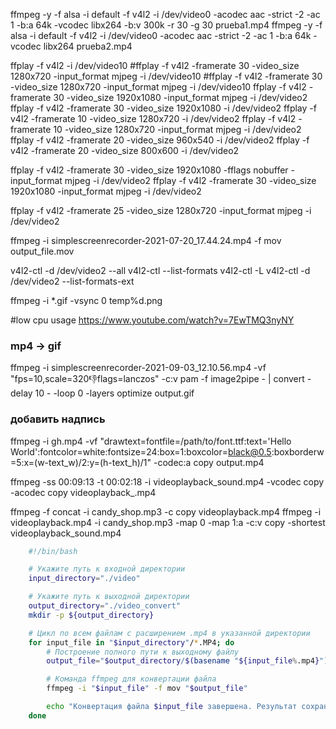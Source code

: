 ffmpeg -y -f alsa -i default -f v4l2 -i /dev/video0 -acodec aac -strict -2 -ac 1 -b:a 64k -vcodec libx264 -b:v 300k -r 30 -g 30 prueba1.mp4
ffmpeg -y -f alsa -i default -f v4l2 -i /dev/video0 -acodec aac -strict -2 -ac 1 -b:a 64k -vcodec libx264 prueba2.mp4

ffplay -f v4l2 -i /dev/video10
#ffplay -f v4l2 -framerate 30 -video_size 1280x720  -input_format mjpeg -i /dev/video10
#ffplay -f v4l2 -framerate 30 -video_size 1280x720  -input_format mjpeg -i /dev/video10
ffplay -f v4l2 -framerate 30 -video_size 1920x1080 -input_format mjpeg -i /dev/video2
ffplay -f v4l2 -framerate 30 -video_size 1920x1080 -i /dev/video2
ffplay -f v4l2 -framerate 10 -video_size 1280x720 -i /dev/video2
ffplay -f v4l2 -framerate 10 -video_size 1280x720 -input_format mjpeg -i /dev/video2
ffplay -f v4l2 -framerate 20 -video_size 960x540 -i /dev/video2
ffplay -f v4l2 -framerate 20 -video_size 800x600 -i /dev/video2

ffplay -f v4l2 -framerate 30 -video_size 1920x1080 -fflags nobuffer -input_format mjpeg -i /dev/video2
ffplay -f v4l2 -framerate 30 -video_size 1920x1080 -input_format mjpeg -i /dev/video2

ffplay -f v4l2 -framerate 25 -video_size 1280x720 -input_format mjpeg -i /dev/video2

ffmpeg -i simplescreenrecorder-2021-07-20_17.44.24.mp4 -f mov output_file.mov

v4l2-ctl -d /dev/video2 --all
v4l2-ctl --list-formats
v4l2-ctl -L
v4l2-ctl -d /dev/video2 --list-formats-ext

ffmpeg -i *.gif -vsync 0 temp%d.png

#low cpu usage
https://www.youtube.com/watch?v=7EwTMQ3nyNY

### mp4 -> gif
ffmpeg -i simplescreenrecorder-2021-09-03_12.10.56.mp4 -vf "fps=10,scale=320:-1:flags=lanczos" -c:v pam -f image2pipe - | convert -delay 10 - -loop 0 -layers optimize output.gif

### добавить надпись
ffmpeg -i gh.mp4 -vf "drawtext=fontfile=/path/to/font.ttf:text='Hello World':fontcolor=white:fontsize=24:box=1:boxcolor=black@0.5:boxborderw=5:x=(w-text_w)/2:y=(h-text_h)/1" -codec:a copy output.mp4

ffmpeg -ss 00:09:13 -t 00:02:18 -i videoplayback_sound.mp4 -vcodec copy -acodec copy videoplayback_.mp4

ffmpeg -f concat -i candy_shop.mp3 -c copy videoplayback.mp4
ffmpeg -i videoplayback.mp4 -i candy_shop.mp3 -map 0 -map 1:a -c:v copy -shortest videoplayback_sound.mp4

```bash
	#!/bin/bash

	# Укажите путь к входной директории
	input_directory="./video"

	# Укажите путь к выходной директории
	output_directory="./video_convert"
	mkdir -p ${output_directory}

	# Цикл по всем файлам с расширением .mp4 в указанной директории
	for input_file in "$input_directory"/*.MP4; do
		# Построение полного пути к выходному файлу
		output_file="$output_directory/$(basename "${input_file%.mp4}")_output.mov"

		# Команда ffmpeg для конвертации файла
		ffmpeg -i "$input_file" -f mov "$output_file"

		echo "Конвертация файла $input_file завершена. Результат сохранен в $output_file"
	done
```
